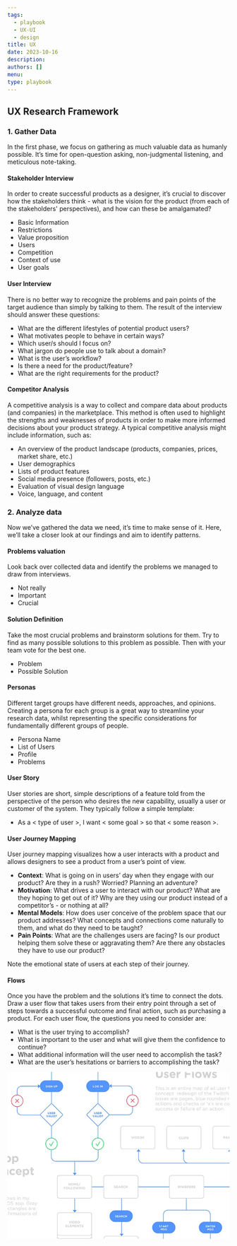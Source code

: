 ```yaml
---
tags:
  - playbook
  - UX-UI
  - design
title: UX
date: 2023-10-16
description:
authors: []
menu:
type: playbook
---
```


## UX Research Framework
### 1. Gather Data
In the first phase, we focus on gathering as much valuable data as humanly possible. It’s time for open-question asking, non-judgmental listening, and meticulous note-taking.

#### Stakeholder Interview
In order to create successful products as a designer, it’s crucial to discover how the stakeholders think - what is the vision for the product (from each of the stakeholders' perspectives), and how can these be amalgamated?

* Basic Information
* Restrictions
* Value proposition
* Users
* Competition
* Context of use
* User goals

#### User Interview
There is no better way to recognize the problems and pain points of the target audience than simply by talking to them. The result of the interview should answer these questions:

* What are the different lifestyles of potential product users?
* What motivates people to behave in certain ways?
* Which user/s should I focus on?
* What jargon do people use to talk about a domain?
* What is the user’s workflow?
* Is there a need for the product/feature?
* What are the right requirements for the product?

#### Competitor Analysis
A competitive analysis is a way to collect and compare data about products (and companies) in the marketplace. This method is often used to highlight the strengths and weaknesses of products in order to make more informed decisions about your product strategy. A typical competitive analysis might include information, such as:

* An overview of the product landscape (products, companies, prices, market share, etc.)
* User demographics
* Lists of product features
* Social media presence (followers, posts, etc.)
* Evaluation of visual design language
* Voice, language, and content

### 2. Analyze data
Now we’ve gathered the data we need, it’s time to make sense of it. Here, we’ll take a closer look at our findings and aim to identify patterns.

#### Problems valuation
Look back over collected data and identify the problems we managed to draw from interviews.
* Not really
* Important
* Crucial

#### Solution Definition
Take the most crucial problems and brainstorm solutions for them. Try to find as many possible solutions to this problem as possible. Then with your team vote for the best one.

* Problem
* Possible Solution

#### Personas
Different target groups have different needs, approaches, and opinions. Creating a persona for each group is a great way to streamline your research data, whilst representing the specific considerations for fundamentally different groups of people.

* Persona Name
* List of Users
* Profile
* Problems

#### User Story
User stories are short, simple descriptions of a feature told from the perspective of the person who desires the new capability, usually a user or customer of the system. They typically follow a simple template:

* As a < type of user >, I want < some goal > so that < some reason >.

#### User Journey Mapping
User journey mapping visualizes how a user interacts with a product and allows designers to see a product from a user’s point of view.

* **Context**: What is going on in users’ day when they engage with our product? Are they in a rush? Worried? Planning an adventure?
* **Motivation**: What drives a user to interact with our product? What are they hoping to get out of it? Why are they using our product instead of a competitor’s - or nothing at all?
* **Mental Models**: How does user conceive of the problem space that our product addresses? What concepts and connections come naturally to them, and what do they need to be taught?
* **Pain Points**: What are the challenges users are facing? Is our product helping them solve these or aggravating them? Are there any obstacles they have to use our product?

Note the emotional state of users at each step of their journey.

#### Flows
Once you have the problem and the solutions it’s time to connect the dots. Draw a user flow that takes users from their entry point through a set of steps towards a successful outcome and final action, such as purchasing a product.
For each user flow, the questions you need to consider are:

* What is the user trying to accomplish?
* What is important to the user and what will give them the confidence to continue?
* What additional information will the user need to accomplish the task?
* What are the user’s hesitations or barriers to accomplishing the task?

![](assets/ux_3d7c3626f0c1880f74be8d46181f9e1b_md5.webp)
